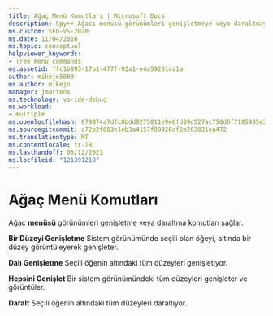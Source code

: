 ```yaml
---
title: Ağaç Menü Komutları | Microsoft Docs
description: Spy++ Ağacı menüsü görünümleri genişletmeye veya daraltmaya yönelik komutlar sağlar. Her biri için kısa bir açıklamayla birlikte Ağaç menü komutlarının listesine bakın.
ms.custom: SEO-VS-2020
ms.date: 11/04/2016
ms.topic: conceptual
helpviewer_keywords:
- Tree menu commands
ms.assetid: ffc1b893-17b1-477f-92a1-e4a59261ca1a
author: mikejo5000
ms.author: mikejo
manager: jmartens
ms.technology: vs-ide-debug
ms.workload:
- multiple
ms.openlocfilehash: 879874a7dfc0bdd8275811e9e6fd39d527ac750d6f7185935e2ec2c6e16d38ad
ms.sourcegitcommit: c72b2f603e1eb3a4157f00926df2e263831ea472
ms.translationtype: MT
ms.contentlocale: tr-TR
ms.lasthandoff: 08/12/2021
ms.locfileid: "121391219"
---
```

# <a name="tree-menu-commands"></a>Ağaç Menü Komutları
Ağaç **menüsü** görünümleri genişletme veya daraltma komutları sağlar.

 **Bir Düzeyi Genişletme** Sistem görünümünde seçili olan öğeyi, altında bir düzey görüntüleyerek genişleter.

 **Dalı Genişletme** Seçili öğenin altındaki tüm düzeyleri genişletiyor.

 **Hepsini Genişlet** Bir sistem görünümündeki tüm düzeyleri genişleter ve görüntüler.

 **Daralt** Seçili öğenin altındaki tüm düzeyleri daraltıyor.
